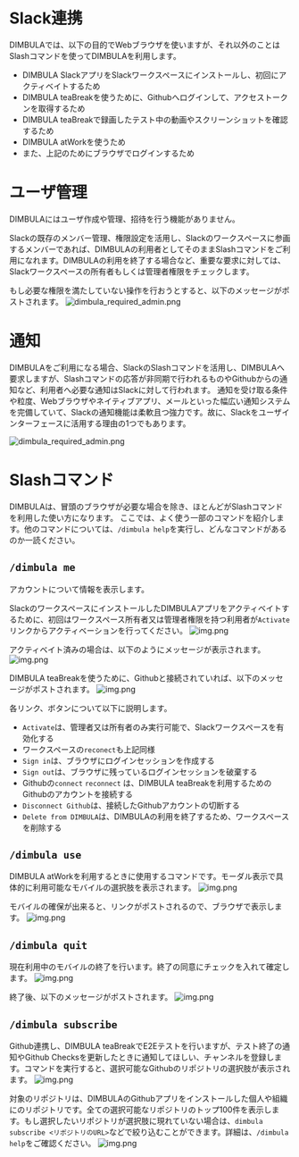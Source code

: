 # Slack連携
DIMBULAでは、以下の目的でWebブラウザを使いますが、それ以外のことはSlashコマンドを使ってDIMBULAを利用します。

* DIMBULA SlackアプリをSlackワークスペースにインストールし、初回にアクティベイトするため
* DIMBULA teaBreakを使うために、Githubへログインして、アクセストークンを取得するため
* DIMBULA teaBreakで録画したテスト中の動画やスクリーンショットを確認するため
* DIMBULA atWorkを使うため
* また、上記のためにブラウザでログインするため

# ユーザ管理
DIMBULAにはユーザ作成や管理、招待を行う機能がありません。

Slackの既存のメンバー管理、権限設定を活用し、Slackのワークスペースに参画するメンバーであれば、DIMBULAの利用者としてそのままSlashコマンドをご利用になれます。DIMBULAの利用を終了する場合など、重要な要求に対しては、Slackワークスペースの所有者もしくは管理者権限をチェックします。

もし必要な権限を満たしていない操作を行おうとすると、以下のメッセージがポストされます。
![dimbula_required_admin.png](../../../assets/image/dimbula_required_admin.png)

# 通知
DIMBULAをご利用になる場合、SlackのSlashコマンドを活用し、DIMBULAへ要求しますが、Slashコマンドの応答が非同期で行われるものやGithubからの通知など、利用者へ必要な通知はSlackに対して行われます。
通知を受け取る条件や粒度、Webブラウザやネイティブアプリ、メールといった幅広い通知システムを完備していて、Slackの通知機能は柔軟且つ強力です。故に、Slackをユーザインターフェースに活用する理由の1つでもあります。

![dimbula_required_admin.png](../../../assets/image/slack_notification.png)

# Slashコマンド

DIMBULAは、冒頭のブラウザが必要な場合を除き、ほとんどがSlashコマンドを利用した使い方になります。
ここでは、よく使う一部のコマンドを紹介します。他のコマンドについては、`/dimbula help`を実行し、どんなコマンドがあるのか一読ください。

## `/dimbula me`
アカウントについて情報を表示します。

SlackのワークスペースにインストールしたDIMBULAアプリをアクティベイトするために、初回はワークスペース所有者又は管理者権限を持つ利用者が`Activate`リンクからアクティベーションを行ってください。
![img.png](../../../assets/image/welcome_dimbula.png)

アクティベイト済みの場合は、以下のようにメッセージが表示されます。
![img.png](../../../assets/image/dimbula_me_not_github.png)

DIMBULA teaBreakを使うために、Githubと接続されていれば、以下のメッセージがポストされます。
![img.png](../../../assets/image/dimbula_me_github.png)

各リンク、ボタンについて以下に説明します。
* `Activate`は、管理者又は所有者のみ実行可能で、Slackワークスペースを有効化する
* ワークスペースの`reconect`も上記同様
* `Sign in`は、ブラウザにログインセッションを作成する
* `Sign out`は、ブラウザに残っているログインセッションを破棄する
* Githubの`connect` `reconnect` は、DIMBULA teaBreakを利用するためのGithubのアカウントを接続する
* `Disconnect Github`は、接続したGithubアカウントの切断する
* `Delete from DIMBULA`は、DIMBULAの利用を終了するため、ワークスペースを削除する

## `/dimbula use`
DIMBULA atWorkを利用するときに使用するコマンドです。モーダル表示で具体的に利用可能なモバイルの選択肢を表示されます。
![img.png](../../../assets/image/dimbula_use_modal.png)

モバイルの確保が出来ると、リンクがポストされるので、ブラウザで表示します。
![img.png](../../../assets/image/dimbula_use_post.png)

## `/dimbula quit`
現在利用中のモバイルの終了を行います。終了の同意にチェックを入れて確定します。
![img.png](../../../assets/image/dimbula_quit_modal.png)

終了後、以下のメッセージがポストされます。
![img.png](../../../assets/image/dimbula_quit_post.png)

## `/dimbula subscribe`
Github連携し、DIMBULA teaBreakでE2Eテストを行いますが、テスト終了の通知やGithub Checksを更新したときに通知してほしい、チャンネルを登録します。コマンドを実行すると、選択可能なGithubのリポジトリの選択肢が表示されます。
![img.png](../../../assets/image/dimbula_subscribe_modal.png)

対象のリポジトリは、DIMBULAのGithubアプリをインストールした個人や組織にのリポジトリです。全ての選択可能なリポジトリのトップ100件を表示します。もし選択したいリポジトリが選択肢に現れていない場合は、`dimbula subscribe <リポジトリのURL>`などで絞り込むことができます。詳細は、`/dimbula help`をご確認ください。
![img.png](../../../assets/image/dimbula_subscribe_modal2.png)

# 
